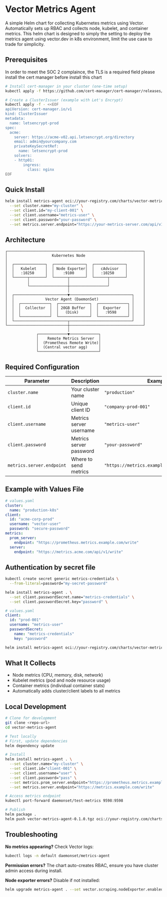 # Vector Metrics Agent

A simple Helm chart for collecting Kubernetes metrics using Vector. Automatically sets up RBAC and collects node, kubelet, and container metrics.
This helm chart is designed to simply the setting to deploy the metrics agent using vector.dev in k8s environment, limit the use case to trade for
simplicity. 

## Prerequisites

In order to meet the SOC 2 complaince, the TLS is a required field please install the cert manager before install this chart
```bash
# Install cert-manager in your cluster (one-time setup)
kubectl apply -f https://github.com/cert-manager/cert-manager/releases/download/v1.13.0/cert-manager.yaml

# Create a ClusterIssuer (example with Let's Encrypt)
kubectl apply -f - <<EOF
apiVersion: cert-manager.io/v1
kind: ClusterIssuer
metadata:
  name: letsencrypt-prod
spec:
  acme:
    server: https://acme-v02.api.letsencrypt.org/directory
    email: admin@yourcompany.com
    privateKeySecretRef:
      name: letsencrypt-prod
    solvers:
    - http01:
        ingress:
          class: nginx
EOF
```

## Quick Install

```bash
helm install metrics-agent oci://your-registry.com/charts/vector-metrics-agent \
  --set cluster.name="my-cluster" \
  --set client.id="my-client-001" \
  --set client.username="metrics-user" \
  --set client.password="your-password" \
  --set metrics.server.endpoint="https://your-metrics-server.com/api/v1/write"
```

## Architecture

```
┌─────────────────────────────────────────────────────────────┐
│                    Kubernetes Node                          │
│                                                             │
│  ┌──────────────┐  ┌──────────────┐  ┌──────────────┐       │
│  │   Kubelet    │  │ Node Exporter│  │   cAdvisor   │       │
│  │   :10250     │  │    :9100     │  │   :10250     │       │
│  └──────┬───────┘  └──────┬───────┘  └──────┬───────┘       │
│         │                 │                 │               │
│         └─────────────────┼─────────────────┘               │
│                           │                                 │
│  ┌────────────────────────▼────────────────────────────┐    │
│  │              Vector Agent (DaemonSet)               │    │
│  │  ┌─────────────┐  ┌──────────────┐  ┌─────────────┐ │    │
│  │  │  Collector  │  │ 20GB Buffer  │  │  Exporter   │ │    │
│  │  │             │  │   (Disk)     │  │   :9598     │ │    │
│  │  └─────────────┘  └──────────────┘  └─────────────┘ │    │
│  └────────────────────────┬────────────────────────────┘    │
└───────────────────────────┼─────────────────────────────────┘
                            │
              ┌─────────────▼─────────────┐
              │    Remote Metrics Server  │
              │  (Prometheus Remote Write)│
              │  (Central vector agg)     │
              └───────────────────────────┘
```

## Required Configuration

| Parameter | Description | Example |
|-----------|-------------|---------|
| `cluster.name` | Your cluster name | `"production"` |
| `client.id` | Unique client ID | `"company-prod-001"` |
| `client.username` | Metrics server username | `"metrics-user"` |
| `client.password` | Metrics server password | `"your-password"` |
| `metrics.server.endpoint` | Where to send metrics | `"https://metrics.example.com/api/v1/write"` |

## Example with Values File

```yaml
# values.yaml
cluster:
  name: "production-k8s"
client:
  id: "acme-corp-prod"
  username: "vector-user"
  password: "secure-password"
metrics:
  prom_server:
    endpoint: "https://prometheus.metrics.example.com/write"
  server:
    endpoint: "https://metrics.acme.com/api/v1/write"
```

## Authentication by secret file
```bash
kubectl create secret generic metrics-credentials \
  --from-literal=password="my-secret-password"

helm install metrics-agent . \
  --set client.passwordSecret.name="metrics-credentials" \
  --set client.passwordSecret.key="password" \
```

```yaml
# values.yaml
client:
  id: "prod-001"
  username: "metrics-user"
  passwordSecret:
    name: "metrics-credentials"
    key: "password"
```

```bash
helm install metrics-agent oci://your-registry.com/charts/vector-metrics-agent -f values.yaml
```

## What It Collects

- Node metrics (CPU, memory, disk, network)
- Kubelet metrics (pod and node resource usage)
- Container metrics (individual container stats)
- Automatically adds cluster/client labels to all metrics

## Local Development

```bash
# Clone for development
git clone <repo-url>
cd vector-metrics-agent

# Test locally
# First, update dependencies
helm dependency update

# Install
helm install metrics-agent . \
  --set cluster.name="my-cluster" \
  --set client.id="client-001" \
  --set client.username="user" \
  --set client.password="pass" \
  --set metrics.prom_server.endpoint="https://prometheus.metrics.example.com/write" \
  --set metrics.server.endpoint="https://metrics.example.com/write"

# Access metrics endpoint
kubectl port-forward daemonset/test-metrics 9598:9598

# Publish
helm package .
helm push vector-metrics-agent-0.1.0.tgz oci://your-registry.com/charts
```

## Troubleshooting

**No metrics appearing?** Check Vector logs:
```bash
kubectl logs -n default daemonset/metrics-agent
```

**Permission errors?** The chart auto-creates RBAC, ensure you have cluster admin access during install.

**Node exporter errors?** Disable if not installed:
```bash
helm upgrade metrics-agent . --set vector.scraping.nodeExporter.enabled=false
```